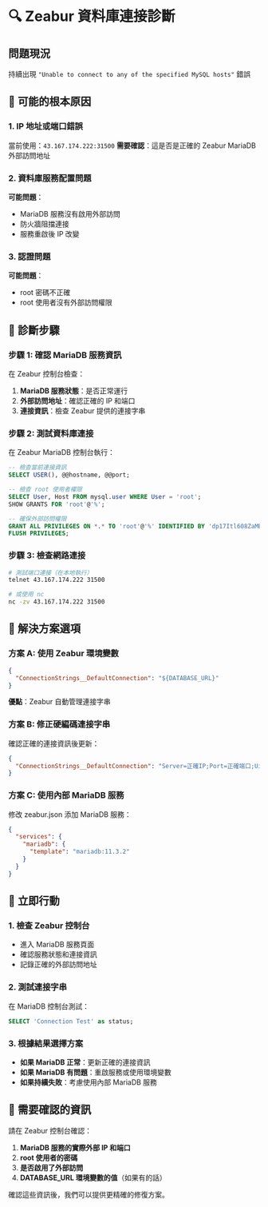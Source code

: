 # 🔍 Zeabur 資料庫連接診斷

## 問題現況
持續出現 `"Unable to connect to any of the specified MySQL hosts"` 錯誤

## 🎯 可能的根本原因

### 1. IP 地址或端口錯誤
當前使用：`43.167.174.222:31500`
**需要確認**：這是否是正確的 Zeabur MariaDB 外部訪問地址

### 2. 資料庫服務配置問題
**可能問題**：
- MariaDB 服務沒有啟用外部訪問
- 防火牆阻擋連接
- 服務重啟後 IP 改變

### 3. 認證問題
**可能問題**：
- root 密碼不正確
- root 使用者沒有外部訪問權限

## 🔧 診斷步驟

### 步驟 1: 確認 MariaDB 服務資訊
在 Zeabur 控制台檢查：
1. **MariaDB 服務狀態**：是否正常運行
2. **外部訪問地址**：確認正確的 IP 和端口
3. **連接資訊**：檢查 Zeabur 提供的連接字串

### 步驟 2: 測試資料庫連接
在 Zeabur MariaDB 控制台執行：
```sql
-- 檢查當前連接資訊
SELECT USER(), @@hostname, @@port;

-- 檢查 root 使用者權限
SELECT User, Host FROM mysql.user WHERE User = 'root';
SHOW GRANTS FOR 'root'@'%';

-- 確保外部訪問權限
GRANT ALL PRIVILEGES ON *.* TO 'root'@'%' IDENTIFIED BY 'dp17Itl608ZaMBXbWH5VAo49xJr3Ds2G' WITH GRANT OPTION;
FLUSH PRIVILEGES;
```

### 步驟 3: 檢查網路連接
```bash
# 測試端口連接（在本地執行）
telnet 43.167.174.222 31500

# 或使用 nc
nc -zv 43.167.174.222 31500
```

## 🎯 解決方案選項

### 方案 A: 使用 Zeabur 環境變數
```json
{
  "ConnectionStrings__DefaultConnection": "${DATABASE_URL}"
}
```
**優點**：Zeabur 自動管理連接字串

### 方案 B: 修正硬編碼連接字串
確認正確的連接資訊後更新：
```json
{
  "ConnectionStrings__DefaultConnection": "Server=正確IP;Port=正確端口;Uid=root;Pwd=正確密碼;Database=zeabur;"
}
```

### 方案 C: 使用內部 MariaDB 服務
修改 zeabur.json 添加 MariaDB 服務：
```json
{
  "services": {
    "mariadb": {
      "template": "mariadb:11.3.2"
    }
  }
}
```

## 🚀 立即行動

### 1. 檢查 Zeabur 控制台
- 進入 MariaDB 服務頁面
- 確認服務狀態和連接資訊
- 記錄正確的外部訪問地址

### 2. 測試連接字串
在 MariaDB 控制台測試：
```sql
SELECT 'Connection Test' as status;
```

### 3. 根據結果選擇方案
- **如果 MariaDB 正常**：更新正確的連接資訊
- **如果 MariaDB 有問題**：重啟服務或使用環境變數
- **如果持續失敗**：考慮使用內部 MariaDB 服務

## 📝 需要確認的資訊

請在 Zeabur 控制台確認：
1. **MariaDB 服務的實際外部 IP 和端口**
2. **root 使用者的密碼**
3. **是否啟用了外部訪問**
4. **DATABASE_URL 環境變數的值**（如果有的話）

確認這些資訊後，我們可以提供更精確的修復方案。